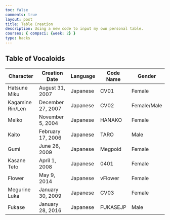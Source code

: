```yaml
---
toc: false
comments: true
layout: post
title: Table Creation
description: Using a new code to input my own personal table.
courses: { compsci: {week: 2} }
type: hacks
---
```




<h2>Table of Vocaloids</h2>

<!-- Body contains the contents of the Document -->
<body>
    <table class="table">
        <thead>
            <tr>
                <th>Character</th>
                <th>Creation Date</th>
                <th>Language</th>
                <th>Code Name</th>
                <th>Gender</th>
            </tr>
        </thead>
        <tbody>
            <tr>
                <td>Hatsune Miku</td>
                <td>August 31, 2007</td>
                <td>Japanese</td>
                <td>CV01</td>
                <td>Female</td>
            </tr>
            <tr>
                <td>Kagamine Rin/Len</td>
                <td>December 27, 2007</td>
                <td>Japanese</td>
                <td>CV02</td>
                <td>Female/Male</td>
            </tr>
            <tr>
                <td>Meiko</td>
                <td>November 5, 2004</td>
                <td>Japanese</td>
                <td>HANAKO</td>
                <td>Female</td>
            </tr>
            <tr>
                <td>Kaito</td>
                <td>February 17, 2006</td>
                <td>Japanese</td>
                <td>TARO</td>
                <td>Male</td>
            </tr>
            <tr>
                <td>Gumi</td>
                <td>June 26, 2009</td>
                <td>Japanese</td>
                <td>Megpoid</td>
                <td>Female</td>
            </tr>
            <tr>
                <td>Kasane Teto</td>
                <td>April 1, 2008</td>
                <td>Japanese</td>
                <td>0401</td>
                <td>Female</td>
            </tr>
            <tr>
                <td>Flower</td>
                <td>May 9, 2014</td>
                <td>Japanese</td>
                <td>vFlower</td>
                <td>Female</td>
            </tr>
            <tr>
                <td>Megurine Luka</td>
                <td>January 30, 2009</td>
                <td>Japanese</td>
                <td>CV03</td>
                <td>Female</td>
            </tr>
            <tr>
                <td>Fukase</td>
                <td>January 28, 2016</td>
                <td>Japanese</td>
                <td>FUKASEJP</td>
                <td>Male</td>
            </tr>
            <tr>
       